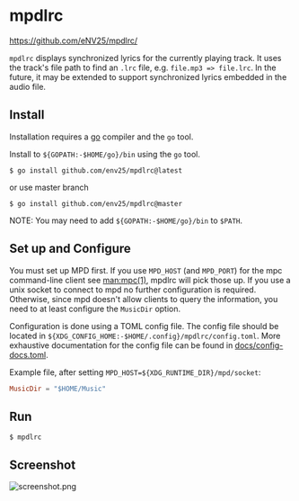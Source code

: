# mpdlrc

https://github.com/eNV25/mpdlrc/

`mpdlrc` displays synchronized lyrics for the currently playing track.
It uses the track's file path to find an `.lrc` file, e.g. `file.mp3 => file.lrc`.
In the future, it may be extended to support synchronized lyrics embedded in the audio file.

## Install

Installation requires a [go](http://golang.org/) compiler and the `go` tool.

Install to `${GOPATH:-$HOME/go}/bin` using the `go` tool.
```
$ go install github.com/env25/mpdlrc@latest
```
or use master branch
```
$ go install github.com/env25/mpdlrc@master
```
NOTE: You may need to add `${GOPATH:-$HOME/go}/bin` to `$PATH`.

## Set up and Configure

You must set up MPD first. If you use `MPD_HOST` (and `MPD_PORT`) for
the mpc command-line client see [man:mpc(1)](https://man.archlinux.org/man/mpc.1),
mpdlrc will pick those up. If you use a unix socket to connect to mpd
no further configuration is required. Otherwise, since mpd doesn't allow
clients to query the information, you need to at least configure
the `MusicDir` option.

Configuration is done using a TOML config file. The config file should be
located in `${XDG_CONFIG_HOME:-$HOME/.config}/mpdlrc/config.toml`. More
exhaustive documentation for the config file can be found in
[docs/config-docs.toml](docs/config-docs.toml).

Example file, after setting `MPD_HOST=${XDG_RUNTIME_DIR}/mpd/socket`:

```toml
MusicDir = "$HOME/Music"
```

## Run

```
$ mpdlrc
```

## Screenshot

![screenshot.png](https://user-images.githubusercontent.com/61089994/178155519-89f2829c-9640-459b-8df0-1478354e26ab.png)
